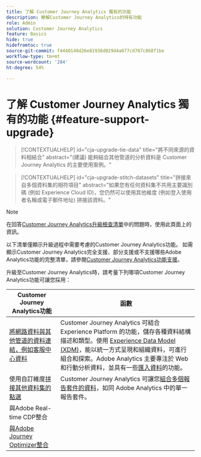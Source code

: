 ```yaml
---
title: 了解 Customer Journey Analytics 獨有的功能
description: 瞭解Customer Journey Analytics的特有功能
role: Admin
solution: Customer Journey Analytics
feature: Basics
hide: true
hidefromtoc: true
source-git-commit: f4440148d26e81938d029d4a077cd787c868f1be
workflow-type: tm+mt
source-wordcount: '284'
ht-degree: 54%

---
```


# 了解 Customer Journey Analytics 獨有的功能 {#feature-support-upgrade}

<!-- markdownlint-disable MD034 -->

>[!CONTEXTUALHELP]
>id="cja-upgrade-tie-data"
>title="將不同來源的資料相結合"
>abstract="(建議) 能夠結合其他管道的分析資料是 Customer Journey Analytics 的主要使用案例。"

<!-- markdownlint-enable MD034 -->

<!-- markdownlint-disable MD034 -->

>[!CONTEXTUALHELP]
>id="cja-upgrade-stitch-datasets"
>title="拼接來自多個資料集的相符項目"
>abstract="如果您有任何資料集不共用主要識別碼 (例如 Experience Cloud ID)，您仍然可以使用其他維度 (例如登入使用者名稱或電子郵件地址) 拼接該資料。"

<!-- markdownlint-enable MD034 -->

>[!NOTE]
> 
>在回答[Customer Journey Analytics升級檢查清單](https://gigazelle.github.io/cja-ttv/)中的問題時，使用此頁面上的資訊。

以下清單僅顯示升級過程中需要考慮的Customer Journey Analytics功能。 如需顯示Customer Journey Analytics完全支援、部分支援或不支援哪些Adobe Analytics功能的完整清單，請參閱[Customer Journey Analytics功能支援](/help/getting-started/aa-vs-cja/cja-aa.md)。

升級至Customer Journey Analytics時，請考量下列哪項Customer Journey Analytics功能可讓您採用：

| Customer Journey Analytics功能 | 函數 |
|---------|----------|
| [將網路資料與其他管道的資料連結，例如客服中心資料](https://experienceleague.adobe.com/en/docs/analytics-platform/using/cja-usecases/cross-channel/cross-channel) | Customer Journey Analytics 可結合 Experience Platform 的功能，儲存各種資料結構描述和類型。使用 [Experience Data Model (XDM)](https://experienceleague.adobe.com/docs/experience-platform/xdm/home.html?lang=zh-hant)，能以統一方式呈現和組織資料，可進行組合和探索。Adobe Analytics 主要專注於 Web 和行動分析資料，並具有一些[匯入資料](https://experienceleague.adobe.com/docs/analytics/import/home.html?lang=zh-hant)的功能。 |
| 使用自訂維度[拼接其他資料集的點選](https://experienceleague.adobe.com/en/docs/analytics-platform/using/stitching/overview) | Customer Journey Analytics 可讓您[組合多個報告套件的資料](/help/connections/combined-dataset.md)，如同 Adobe Analytics 中的單一報告套件。 |
| 與Adobe Real-time CDP整合 |  |
| [與Adobe Journey Optimizer整合](https://experienceleague.adobe.com/en/docs/analytics-platform/using/cja-usecases/cross-channel/cross-channel) |  |


